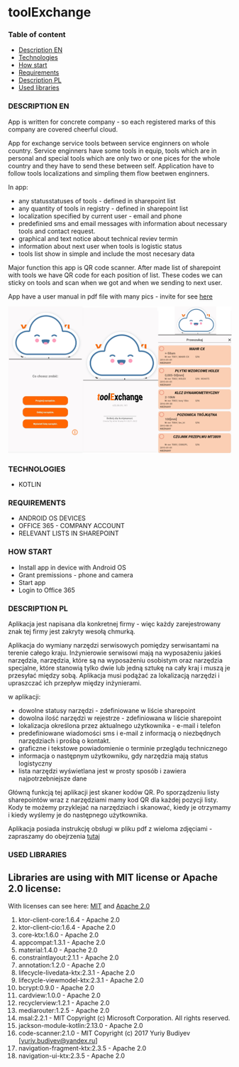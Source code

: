 # toolExchange

### Table of content

- [Description EN](#description-pl)
- [Technologies](#technologies)
- [How start](#how-start)
- [Requirements](#requirements)
- [Description PL](#description-pl)
- [Used libraries](#used-libraries)

### DESCRIPTION EN

App is written for concrete company - so each registered marks of this company are covered cheerful cloud.

App for exchange service tools between service enginners on whole country.
Service enginners have some tools in equip, tools which are in personal and special tools which are only two or one pices for the whole country and they have to send these between self.
Application have to follow tools localizations and simpling them flow beetwen enginners.

In app:
- any statusstatuses of tools - defined in sharepoint list
- any quantity of tools in registry - defined in sharepoint list
- localization specified by current user - email and phone
- predefinied sms and email messages with information about necessary tools and contact request.
- graphical and text notice about technical reviev termin
- information about next user when tools is logistic status
- tools list show in simple and include the most necesary data

Major function this app is QR code scanner.
After made list of sharepoint with tools we have QR code for each position of list. These codes we can sticky on tools and scan when we got  and when we sending to next user.

App have a user manual in pdf file with many pics - invite for see [here](./DOC/manual.pdf)

![SCREEN_FOR_APP](./DOC/screen.jpg)

### TECHNOLOGIES

- KOTLIN

### REQUIREMENTS

- ANDROID OS DEVICES
- OFFICE 365 - COMPANY ACCOUNT
- RELEVANT LISTS IN SHAREPOINT

### HOW START

- Install app in device with Android OS
- Grant premissions - phone and camera
- Start app
- Login to Office 365

### DESCRIPTION PL

Aplikacja jest napisana dla konkretnej firmy - więc każdy zarejestrowany znak tej firmy jest zakryty wesołą chmurką.

Aplikacja do wymiany narzędzi serwisowych pomiędzy serwisantami na terenie całego kraju.
Inżynierowie serwisowi mają na wyposażeniu jakieś narzędzia, narzędzia, które są na wyposażeniu osobistym oraz narzędzia specjalne, które stanowią tylko dwie lub jedną sztukę na cały kraj i muszą je przesyłać między sobą.
Aplikacja musi podążać za lokalizacją narzędzi i upraszczać ich przepływ między inżynierami.

w aplikacji:
- dowolne statusy narzędzi - zdefiniowane w liście sharepoint
- dowolna ilość narzędzi w rejestrze - zdefiniowana w liście sharepoint
- lokalizacja określona przez aktualnego użytkownika - e-mail i telefon
- predefiniowane wiadomości sms i e-mail z informacją o niezbędnych narzędziach i prośbą o kontakt.
- graficzne i tekstowe powiadomienie o terminie przeglądu technicznego
- informacja o następnym użytkowniku, gdy narzędzia mają status logistyczny
- lista narzędzi wyświetlana jest w prosty sposób i zawiera najpotrzebniejsze dane

Główną funkcją tej aplikacji jest skaner kodów QR.
Po sporządzeniu listy sharepointów wraz z narzędziami mamy kod QR dla każdej pozycji listy. Kody te możemy przyklejać na narzędziach i skanować, kiedy je otrzymamy i kiedy wyślemy je do następnego użytkownika.

Aplikacja posiada instrukcję obsługi w pliku pdf z wieloma zdjęciami - zapraszamy do obejrzenia [tutaj](./DOC/manual.pdf)

### USED LIBRARIES

## Libraries are using with MIT license or Apache 2.0 license:


With licenses can see here: [MIT](https://opensource.org/licenses/MIT) and [Apache 2.0](http://www.apache.org/licenses/LICENSE-2.0)

1. ktor-client-core:1.6.4 - Apache 2.0
2. ktor-client-cio:1.6.4 - Apache 2.0
3. core-ktx:1.6.0 - Apache 2.0
4. appcompat:1.3.1 - Apache 2.0
5. material:1.4.0 - Apache 2.0
6. constraintlayout:2.1.1 - Apache 2.0
7. annotation:1.2.0 - Apache 2.0
8. lifecycle-livedata-ktx:2.3.1 - Apache 2.0
9. lifecycle-viewmodel-ktx:2.3.1 - Apache 2.0
10. bcrypt:0.9.0 - Apache 2.0
11. cardview:1.0.0 - Apache 2.0
12. recyclerview:1.2.1 - Apache 2.0
13. mediarouter:1.2.5 - Apache 2.0
14. msal:2.2.1 - MIT Copyright (c) Microsoft Corporation. All rights reserved.
15. jackson-module-kotlin:2.13.0 - Apache 2.0
16. code-scanner:2.1.0 - MIT Copyright (c) 2017 Yuriy Budiyev [yuriy.budiyev@yandex.ru]
17. navigation-fragment-ktx:2.3.5 - Apache 2.0
18. navigation-ui-ktx:2.3.5 - Apache 2.0